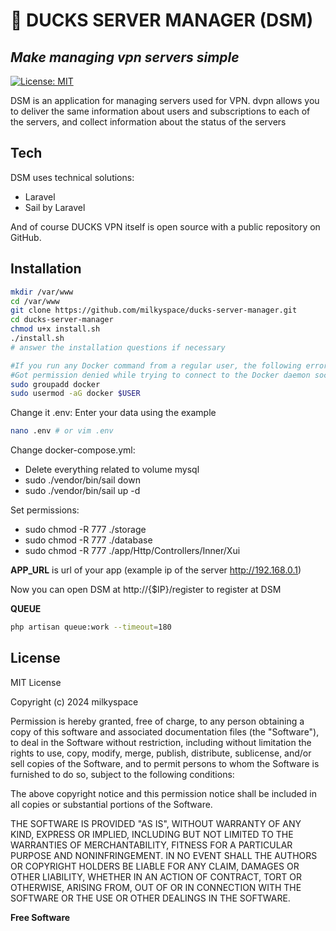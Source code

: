 # 🦆 DUCKS SERVER MANAGER (DSM)
## _Make managing vpn servers simple_

[![License: MIT](https://img.shields.io/badge/License-MIT-lightblue.svg)](https://opensource.org/licenses/MIT)

DSM is an application for managing servers used for VPN.
dvpn allows you to deliver the same information about users and subscriptions to each of the servers, and collect information about the status of the servers

## Tech

DSM uses technical solutions:
- Laravel
- Sail by Laravel

And of course DUCKS VPN itself is open source with a public repository on GitHub.

## Installation

```sh
mkdir /var/www
cd /var/www
git clone https://github.com/milkyspace/ducks-server-manager.git
cd ducks-server-manager
chmod u+x install.sh
./install.sh
# answer the installation questions if necessary

#If you run any Docker command from a regular user, the following error will be displayed in the terminal:
#Got permission denied while trying to connect to the Docker daemon socket at unix:///var/run/docker.sock: Get "http://%2Fvar%2Frun%2Fdocker.sock/v1.24/containers/json": dial unix /var/run/docker.sock: connect: permission denied
sudo groupadd docker
sudo usermod -aG docker $USER

```

Change it .env: Enter your data using the example
```sh
nano .env # or vim .env
```

Change docker-compose.yml:
- Delete everything related to volume mysql
- sudo ./vendor/bin/sail down
- sudo ./vendor/bin/sail up -d

Set permissions:
- sudo chmod -R 777 ./storage
- sudo chmod -R 777 ./database
- sudo chmod -R 777 ./app/Http/Controllers/Inner/Xui


**APP_URL** is url of your app (example ip of the server http://192.168.0.1)

Now you can open DSM at http://{$IP}/register to register at DSM

**QUEUE**
```sh
php artisan queue:work --timeout=180
```


## License

MIT License

Copyright (c) 2024 milkyspace

Permission is hereby granted, free of charge, to any person obtaining a copy
of this software and associated documentation files (the "Software"), to deal
in the Software without restriction, including without limitation the rights
to use, copy, modify, merge, publish, distribute, sublicense, and/or sell
copies of the Software, and to permit persons to whom the Software is
furnished to do so, subject to the following conditions:

The above copyright notice and this permission notice shall be included in all
copies or substantial portions of the Software.

THE SOFTWARE IS PROVIDED "AS IS", WITHOUT WARRANTY OF ANY KIND, EXPRESS OR
IMPLIED, INCLUDING BUT NOT LIMITED TO THE WARRANTIES OF MERCHANTABILITY,
FITNESS FOR A PARTICULAR PURPOSE AND NONINFRINGEMENT. IN NO EVENT SHALL THE
AUTHORS OR COPYRIGHT HOLDERS BE LIABLE FOR ANY CLAIM, DAMAGES OR OTHER
LIABILITY, WHETHER IN AN ACTION OF CONTRACT, TORT OR OTHERWISE, ARISING FROM,
OUT OF OR IN CONNECTION WITH THE SOFTWARE OR THE USE OR OTHER DEALINGS IN THE
SOFTWARE.

**Free Software**
